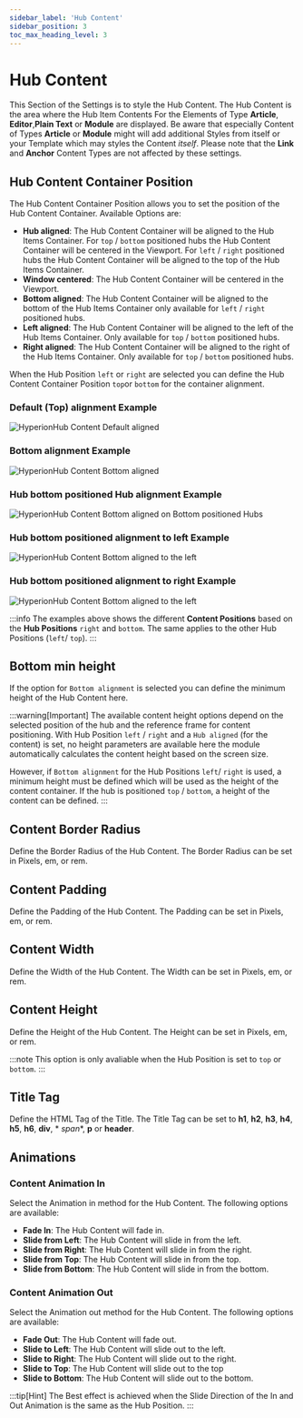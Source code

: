 ```yaml
---
sidebar_label: 'Hub Content'
sidebar_position: 3
toc_max_heading_level: 3
---
```


# Hub Content

This Section of the Settings is to style the Hub Content. The Hub Content is the area where the Hub Item Contents For
the Elements of Type **Article**, **Editor**,**Plain Text** or **Module** are
displayed. Be aware that especially Content of Types **Article** or **Module** might will add additional Styles from
itself or your Template which may styles the Content *itself*. Please note that the **Link** and **Anchor** Content
Types are not affected by these settings.

## Hub Content Container Position

The Hub Content Container Position allows you to set the position of the Hub Content Container.
Available Options are:

- **Hub aligned**: The Hub Content Container will be aligned to the Hub Items Container. For `top` / `bottom` positioned
  hubs the Hub Content Container will be centered in the Viewport. For `left` / `right` positioned hubs the Hub Content
  Container will be aligned to the top of the Hub Items Container.
- **Window centered**: The Hub Content Container will be centered in the Viewport.
- **Bottom aligned**: The Hub Content Container will be aligned to the bottom of the Hub Items Container only available
  for `left` / `right` positioned hubs.
- **Left aligned**: The Hub Content Container will be aligned to the left of the Hub Items Container. Only available for
  `top` / `bottom` positioned hubs.
- **Right aligned**: The Hub Content Container will be aligned to the right of the Hub Items Container. Only available
  for
  `top` / `bottom` positioned hubs.

When the Hub Position `left` or `right` are selected you can define the Hub Content Container Position `top`or `bottom`
for the container alignment.

### Default (Top) alignment Example

<img src="/img/hyperionhub/hub_content_default_aligned.jpg" alt="HyperionHub Content Default aligned" class="bordered" />

### Bottom alignment Example

<img src="/img/hyperionhub/hub_content_bottom_aligned.jpg" alt="HyperionHub Content Bottom aligned" class="bordered" />

### Hub bottom positioned Hub alignment Example

<img src="/img/hyperionhub/hub_aligned_bottom_hub.jpg" alt="HyperionHub Content Bottom aligned on Bottom positioned Hubs" class="bordered" />

### Hub bottom positioned alignment to left Example

<img src="/img/hyperionhub/bottom_left_aligned.jpg" alt="HyperionHub Content Bottom aligned to the left" class="bordered" />

### Hub bottom positioned alignment to right Example

<img src="/img/hyperionhub/bottom_right_aligned.jpg" alt="HyperionHub Content Bottom aligned to the left" class="bordered" />


:::info
The examples above shows the different **Content Positions** based on the **Hub Positions** `right` and `bottom`. The
same applies to the other Hub Positions (`left`/ `top`).
:::

## Bottom min height

If the option for `Bottom alignment` is selected you can define the minimum height of the Hub Content here.

:::warning[Important]
The available content height options depend on the selected position of the hub and the reference frame for content
positioning. With Hub Position `left` / `right` and a `Hub aligned` (for the content) is set, no height parameters are
available
here the module automatically calculates the content height based on the screen size.

However, if `Bottom alignment` for the Hub Positions `left`/ `right` is used, a minimum
height must be defined which will be used as the height of the content container. If the hub is positioned `top` /
`bottom`,
a height of the content can be defined.
:::

## Content Border Radius

Define the Border Radius of the Hub Content. The Border Radius can be set in Pixels, em, or rem.

## Content Padding

Define the Padding of the Hub Content. The Padding can be set in Pixels, em, or rem.

## Content Width

Define the Width of the Hub Content. The Width can be set in Pixels, em, or rem.

## Content Height

Define the Height of the Hub Content. The Height can be set in Pixels, em, or rem.

:::note
This option is only avaliable when the Hub Position is set to `top` or `bottom`.
:::

## Title Tag

Define the HTML Tag of the Title. The Title Tag can be set to **h1**, **h2**, **h3**, **h4**, **h5**, **h6**, **div**, *
*span**, **p** or **header**.

## Animations

### Content Animation In

Select the Animation in method for the Hub Content. The following options are available:

- **Fade In**: The Hub Content will fade in.
- **Slide from Left**: The Hub Content will slide in from the left.
- **Slide from Right**: The Hub Content will slide in from the right.
- **Slide from Top**: The Hub Content will slide in from the top.
- **Slide from Bottom**: The Hub Content will slide in from the bottom.

### Content Animation Out

Select the Animation out method for the Hub Content. The following options are available:

- **Fade Out**: The Hub Content will fade out.
- **Slide to Left**: The Hub Content will slide out to the left.
- **Slide to Right**: The Hub Content will slide out to the right.
- **Slide to Top**: The Hub Content will slide out to the top
- **Slide to Bottom**: The Hub Content will slide out to the bottom.

:::tip[Hint]
The Best effect is achieved when the Slide Direction of the In and Out Animation is the same as the Hub Position.
:::
